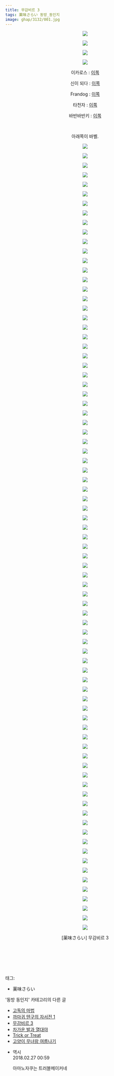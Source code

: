 ```yaml
---
title: 무감비르 3
tags: 薬味さらい 동방_동인지
image: ghap/3132/001.jpg
---
```

<div class="article">
<p style="text-align: center; clear: none; float: none;"><img src="{{ site.nasurl }}/ghap/3132/001.jpg"/></p>
<p style="text-align: center; clear: none; float: none;"><img src="{{ site.nasurl }}/ghap/3132/002.jpg"/></p>
<p style="text-align: center; clear: none; float: none;"><img src="{{ site.nasurl }}/ghap/3132/003.jpg"/></p>
<p style="text-align: center; clear: none; float: none;"><img src="{{ site.nasurl }}/ghap/3132/004.jpg"/></p>
<p style="text-align: center; clear: none; float: none;">이카로스 : <a class="tx-link" href="http://ghaptouhou.tistory.com/1059" target="_blank">이쪽</a></p>
<p style="text-align: center; clear: none; float: none;">신이 되다 : <a class="tx-link" href="http://ghaptouhou.tistory.com/128" target="_blank">이쪽</a></p>
<p style="text-align: center; clear: none; float: none;">Frandog : <a class="tx-link" href="http://ghaptouhou.tistory.com/763" target="_blank">이쪽</a></p>
<p style="text-align: center; clear: none; float: none;">타천자 : <a class="tx-link" href="http://ghaptouhou.tistory.com/825" target="_blank">이쪽</a></p>
<p style="text-align: center; clear: none; float: none;">바반바반키 : <a class="tx-link" href="http://ghaptouhou.tistory.com/1300" target="_blank">이쪽</a></p>
<p style="text-align: center; clear: none; float: none;"><br/></p>
<p style="text-align: center; clear: none; float: none;">아래쪽이 바벨.</p>
<p style="text-align: center; clear: none; float: none;"><img src="{{ site.nasurl }}/ghap/3132/005.jpg"/></p>
<p style="text-align: center; clear: none; float: none;"><img src="{{ site.nasurl }}/ghap/3132/006.jpg"/></p>
<p style="text-align: center; clear: none; float: none;"><img src="{{ site.nasurl }}/ghap/3132/007.jpg"/></p>
<p style="text-align: center; clear: none; float: none;"><img src="{{ site.nasurl }}/ghap/3132/008.jpg"/></p>
<p style="text-align: center; clear: none; float: none;"><img src="{{ site.nasurl }}/ghap/3132/009.jpg"/></p>
<p style="text-align: center; clear: none; float: none;"><img src="{{ site.nasurl }}/ghap/3132/010.jpg"/></p>
<p style="text-align: center; clear: none; float: none;"><img src="{{ site.nasurl }}/ghap/3132/011.jpg"/></p>
<p style="text-align: center; clear: none; float: none;"><img src="{{ site.nasurl }}/ghap/3132/012.jpg"/></p>
<p style="text-align: center; clear: none; float: none;"><img src="{{ site.nasurl }}/ghap/3132/013.jpg"/></p>
<p style="text-align: center; clear: none; float: none;"><img src="{{ site.nasurl }}/ghap/3132/014.jpg"/></p>
<p style="text-align: center; clear: none; float: none;"><img src="{{ site.nasurl }}/ghap/3132/015.jpg"/></p>
<p style="text-align: center; clear: none; float: none;"><img src="{{ site.nasurl }}/ghap/3132/016.jpg"/></p>
<p style="text-align: center; clear: none; float: none;"><img src="{{ site.nasurl }}/ghap/3132/017.jpg"/></p>
<p style="text-align: center; clear: none; float: none;"><img src="{{ site.nasurl }}/ghap/3132/018.jpg"/></p>
<p style="text-align: center; clear: none; float: none;"><img src="{{ site.nasurl }}/ghap/3132/019.jpg"/></p>
<p style="text-align: center; clear: none; float: none;"><img src="{{ site.nasurl }}/ghap/3132/020.jpg"/></p>
<p style="text-align: center; clear: none; float: none;"><img src="{{ site.nasurl }}/ghap/3132/021.jpg"/></p>
<p style="text-align: center; clear: none; float: none;"><img src="{{ site.nasurl }}/ghap/3132/022.jpg"/></p>
<p style="text-align: center; clear: none; float: none;"><img src="{{ site.nasurl }}/ghap/3132/023.jpg"/></p>
<p style="text-align: center; clear: none; float: none;"><img src="{{ site.nasurl }}/ghap/3132/024.jpg"/></p>
<p style="text-align: center; clear: none; float: none;"><img src="{{ site.nasurl }}/ghap/3132/025.jpg"/></p>
<p style="text-align: center; clear: none; float: none;"><img src="{{ site.nasurl }}/ghap/3132/026.jpg"/></p>
<p style="text-align: center; clear: none; float: none;"><img src="{{ site.nasurl }}/ghap/3132/027.jpg"/></p>
<p style="text-align: center; clear: none; float: none;"><img src="{{ site.nasurl }}/ghap/3132/028.jpg"/></p>
<p style="text-align: center; clear: none; float: none;"><img src="{{ site.nasurl }}/ghap/3132/029.jpg"/></p>
<p style="text-align: center; clear: none; float: none;"><img src="{{ site.nasurl }}/ghap/3132/030.jpg"/></p>
<p style="text-align: center; clear: none; float: none;"><img src="{{ site.nasurl }}/ghap/3132/031.jpg"/></p>
<p style="text-align: center; clear: none; float: none;"><img src="{{ site.nasurl }}/ghap/3132/032.jpg"/></p>
<p style="text-align: center; clear: none; float: none;"><img src="{{ site.nasurl }}/ghap/3132/033.jpg"/></p>
<p style="text-align: center; clear: none; float: none;"><img src="{{ site.nasurl }}/ghap/3132/034.jpg"/></p>
<p style="text-align: center; clear: none; float: none;"><img src="{{ site.nasurl }}/ghap/3132/035.jpg"/></p>
<p style="text-align: center; clear: none; float: none;"><img src="{{ site.nasurl }}/ghap/3132/036.jpg"/></p>
<p style="text-align: center; clear: none; float: none;"><img src="{{ site.nasurl }}/ghap/3132/037.jpg"/></p>
<p style="text-align: center; clear: none; float: none;"><img src="{{ site.nasurl }}/ghap/3132/038.jpg"/></p>
<p style="text-align: center; clear: none; float: none;"><img src="{{ site.nasurl }}/ghap/3132/039.jpg"/></p>
<p style="text-align: center; clear: none; float: none;"><img src="{{ site.nasurl }}/ghap/3132/040.jpg"/></p>
<p style="text-align: center; clear: none; float: none;"><img src="{{ site.nasurl }}/ghap/3132/041.jpg"/></p>
<p style="text-align: center; clear: none; float: none;"><img src="{{ site.nasurl }}/ghap/3132/042.jpg"/></p>
<p style="text-align: center; clear: none; float: none;"><img src="{{ site.nasurl }}/ghap/3132/043.jpg"/></p>
<p style="text-align: center; clear: none; float: none;"><img src="{{ site.nasurl }}/ghap/3132/044.jpg"/></p>
<p style="text-align: center; clear: none; float: none;"><img src="{{ site.nasurl }}/ghap/3132/045.jpg"/></p>
<p style="text-align: center; clear: none; float: none;"><img src="{{ site.nasurl }}/ghap/3132/046.jpg"/></p>
<p style="text-align: center; clear: none; float: none;"><img src="{{ site.nasurl }}/ghap/3132/047.jpg"/></p>
<p style="text-align: center; clear: none; float: none;"><img src="{{ site.nasurl }}/ghap/3132/048.jpg"/></p>
<p style="text-align: center; clear: none; float: none;"><img src="{{ site.nasurl }}/ghap/3132/049.jpg"/></p>
<p style="text-align: center; clear: none; float: none;"><img src="{{ site.nasurl }}/ghap/3132/050.jpg"/></p>
<p style="text-align: center; clear: none; float: none;"><img src="{{ site.nasurl }}/ghap/3132/051.jpg"/></p>
<p style="text-align: center; clear: none; float: none;"><img src="{{ site.nasurl }}/ghap/3132/052.jpg"/></p>
<p style="text-align: center; clear: none; float: none;"><img src="{{ site.nasurl }}/ghap/3132/053.jpg"/></p>
<p style="text-align: center; clear: none; float: none;"><img src="{{ site.nasurl }}/ghap/3132/054.jpg"/></p>
<p style="text-align: center; clear: none; float: none;"><img src="{{ site.nasurl }}/ghap/3132/055.jpg"/></p>
<p style="text-align: center; clear: none; float: none;"><img src="{{ site.nasurl }}/ghap/3132/056.jpg"/></p>
<p style="text-align: center; clear: none; float: none;"><img src="{{ site.nasurl }}/ghap/3132/057.jpg"/></p>
<p style="text-align: center; clear: none; float: none;"><img src="{{ site.nasurl }}/ghap/3132/058.jpg"/></p>
<p style="text-align: center; clear: none; float: none;"><img src="{{ site.nasurl }}/ghap/3132/059.jpg"/></p>
<p style="text-align: center; clear: none; float: none;"><img src="{{ site.nasurl }}/ghap/3132/060.jpg"/></p>
<p style="text-align: center; clear: none; float: none;"><img src="{{ site.nasurl }}/ghap/3132/061.jpg"/></p>
<p style="text-align: center; clear: none; float: none;"><img src="{{ site.nasurl }}/ghap/3132/062.jpg"/></p>
<p style="text-align: center; clear: none; float: none;"><img src="{{ site.nasurl }}/ghap/3132/063.jpg"/></p>
<p style="text-align: center; clear: none; float: none;"><img src="{{ site.nasurl }}/ghap/3132/064.jpg"/></p>
<p style="text-align: center; clear: none; float: none;"><img src="{{ site.nasurl }}/ghap/3132/065.jpg"/></p>
<p style="text-align: center; clear: none; float: none;"><img src="{{ site.nasurl }}/ghap/3132/066.jpg"/></p>
<p style="text-align: center; clear: none; float: none;"><img src="{{ site.nasurl }}/ghap/3132/067.jpg"/></p>
<p style="text-align: center; clear: none; float: none;"><img src="{{ site.nasurl }}/ghap/3132/068.jpg"/></p>
<p style="text-align: center; clear: none; float: none;"><img src="{{ site.nasurl }}/ghap/3132/069.jpg"/></p>
<p style="text-align: center; clear: none; float: none;"><img src="{{ site.nasurl }}/ghap/3132/070.jpg"/></p>
<p style="text-align: center; clear: none; float: none;"><img src="{{ site.nasurl }}/ghap/3132/071.jpg"/></p>
<p style="text-align: center; clear: none; float: none;"><img src="{{ site.nasurl }}/ghap/3132/072.jpg"/></p>
<p style="text-align: center; clear: none; float: none;"><img src="{{ site.nasurl }}/ghap/3132/073.jpg"/></p>
<p style="text-align: center; clear: none; float: none;"><img src="{{ site.nasurl }}/ghap/3132/074.jpg"/></p>
<p style="text-align: center; clear: none; float: none;"><img src="{{ site.nasurl }}/ghap/3132/075.jpg"/></p>
<p style="text-align: center; clear: none; float: none;"><img src="{{ site.nasurl }}/ghap/3132/076.jpg"/></p>
<p style="text-align: center; clear: none; float: none;"><img src="{{ site.nasurl }}/ghap/3132/077.jpg"/></p>
<p style="text-align: center; clear: none; float: none;"><img src="{{ site.nasurl }}/ghap/3132/078.jpg"/></p>
<p style="text-align: center; clear: none; float: none;"><img src="{{ site.nasurl }}/ghap/3132/079.jpg"/></p>
<p style="text-align: center; clear: none; float: none;"><img src="{{ site.nasurl }}/ghap/3132/080.jpg"/></p>
<p style="text-align: center; clear: none; float: none;"><img src="{{ site.nasurl }}/ghap/3132/081.jpg"/></p>
<p style="text-align: center; clear: none; float: none;"><img src="{{ site.nasurl }}/ghap/3132/082.jpg"/></p>
<p style="text-align: center; clear: none; float: none;"><img src="{{ site.nasurl }}/ghap/3132/083.jpg"/></p>
<p style="text-align: center; clear: none; float: none;"><img src="{{ site.nasurl }}/ghap/3132/084.jpg"/></p>
<p style="text-align: center; clear: none; float: none;"><img src="{{ site.nasurl }}/ghap/3132/085.jpg"/></p>
<p style="text-align: center; clear: none; float: none;"><img src="{{ site.nasurl }}/ghap/3132/086.jpg"/></p>
<p style="text-align: center; clear: none; float: none;"><img src="{{ site.nasurl }}/ghap/3132/087.jpg"/></p>
<p style="text-align: center; clear: none; float: none;">[薬味さらい] 무감비르 3</p>
<p style="text-align: center; clear: none; float: none;"><br/></p>
<p style="text-align: center; clear: none; float: none;"><br/></p>
<p><br/></p>
</div><div class="tagTrail">
<p>태그: </p>
<ul>
<li>薬味さらい</li>
</ul>
</div><div class="another">
<p>'동방 동인지' 카테고리의 다른 글</p>
<ul>
<li><a href="/2017-02-03-ghap_3134">고독의 마법</a></li>
<li><a href="/2017-02-03-ghap_3133">까마귀 텐구의 자서전 1</a></li>
<li><a href="/2017-02-03-ghap_3132">무감비르 3</a></li>
<li><a href="/2017-02-03-ghap_3131">차가운 발과 열대야</a></li>
<li><a href="/2017-02-03-ghap_3130">Trick or Treat</a></li>
<li><a href="/2017-02-03-ghap_3129">고양이 무녀랑 여름나기</a></li>
</ul>
</div><div class="cb_module cb_fluid">
<div class="cb_wrt cb_profile">
<div class="comment">
<ul>
<li class="cb_thumb_off" id="comment15207654">
<div class="cb_comment_area">
<div class="cb_info_area">
<div class="cb_section">
<span class="cb_nick_name">역시</span>
</div>
<div class="cb_section">
<span class="cb_date">2018.02.27 00:59 </span>
</div>
</div>
<div class="cb_dsc_comment">
<p class="cb_dsc">
											아마노자쿠는 트러블메이커네
										</p>
</div>
</div></li>
</ul>
</div>
</div><!-- commentList close -->
</div>